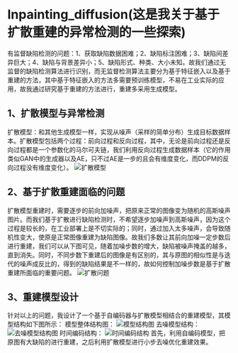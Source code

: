 # Inpainting_diffusion(这是我关于基于扩散重建的异常检测的一些探索)
有监督缺陷检测的问题：1、获取缺陷数据困难；2、缺陷标注困难；3、缺陷间差异巨大；4、缺陷与背景差异小；5、缺陷形式、种类、大小未知。故我们通过无监督的缺陷检测算法进行识别，而无监督检测算法主要分为基于特征嵌入以及基于重建的方法，其中基于特征嵌入的方法多需要预训练模型，不易在工业实际的应用，故我通过研究基于重建的方法进行，重建多采用生成模型。
## 1、扩散模型与异常检测
扩散模型：和其他生成模型一样，实现从噪声（采样的简单分布）生成目标数据样本。扩散模型包括两个过程：前向过程和反向过程，其中，无论是前向过程还是反向过程都是一个参数化的马尔可夫链，我们利用反向过程生成数据样本（它的作用类似GAN中的生成器以及AE，只不过AE是一步的且会有维度变化，而DDPM的反向过程没有维度变化）。
![扩散模型](https://github.com/xiaokai580/Inpainting_diffusion/assets/82256486/520b8740-90a7-45f9-b528-e09d8a581fed)
## 2、基于扩散重建面临的问题
扩散模型重建时，需要逐步的前向加噪声，把原来正常的图像变为随机的高斯噪声图片。而我们基于扩散进行缺陷检测时，不希望逐步加噪声到高斯噪声，因为这个过程是较长的，在工业部署上是不切实际的；同时，通过加入太多噪声，会导致随机性变大，使原是正常图像重建为缺陷图像。故我们多数让其前向加噪一定步数后进行重建，我们可以从下图可见，随着加噪步数的增大，缺陷被噪声掩盖的越多，直到消失。同时，不同步数下重建后的图像是有区别的，其与原图的相似性是与迭代的噪声成反比的，得到的缺陷结果是不一样的，故如何控制加噪步数是基于扩散重建所面临的重要问题。
![扩散问题](https://github.com/xiaokai580/Inpainting_diffusion/assets/82256486/d8a6cd4c-6d58-4faa-b6dc-4e29a263c76b)
## 3、重建模型设计
针对以上的问题，我设计了一个基于自编码器与扩散模型相结合的重建模型，其模型结构如下图所示：
模型整体结构图：
![模型结构图](https://github.com/xiaokai580/Inpainting_diffusion/assets/82256486/95d32c2d-2f58-46bd-a70f-6cf0788b9123)
去噪模型结构：
![去噪模型结构图](https://github.com/xiaokai580/Inpainting_diffusion/assets/82256486/a3276b2e-4b35-48a1-8631-065eb81060aa)
时间编码结构：
![时间编码结构](https://github.com/xiaokai580/Inpainting_diffusion/assets/82256486/84888168-0c46-4777-b69b-4a52ae4f8da9)
首先，利用自编码模型，把原图有大缺陷的进行重建，之后利用扩散模型进行小步去噪优化重建效果。

